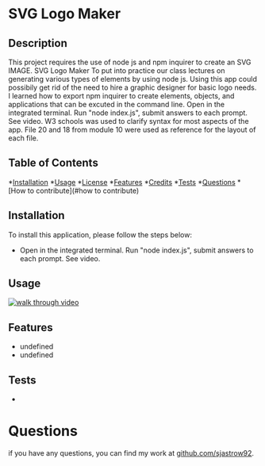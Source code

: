 # SVG Logo Maker
  ## Description
  This project requires the use of node js and npm inquirer to create an SVG IMAGE.
  SVG Logo Maker
  To put into practice our class lectures on generating various types of elements by using node js.
  Using this app could possibily get rid of the need to hire a graphic designer for basic logo needs.
  I learned how to export npm inquirer to create elements, objects, and applications that can be excuted in the command line.
  Open in the integrated terminal. Run "node index.js", submit answers to each prompt. See video.
  W3 schools was used to clarify syntax for most aspects of the app. File 20 and 18 from module 10 were used as reference for the layout of each file.


  ## Table of Contents

  *[Installation](#installation)
  *[Usage](#usage)
  *[License](#license)
  *[Features](#features)
  *[Credits](#credits)
  *[Tests](#tests)
  *[Questions](#questions)
  *[How to contribute](#how to contribute)

  ## Installation
  To install this application, please follow the steps below:
  - Open in the integrated terminal. Run "node index.js", submit answers to each prompt. See video.

  ## Usage
 [![walk through video](https://img.youtube.com/vi/CWfC-zUNhuc)](https://www.youtube.com/watch?v=CWfC-zUNhuc)
 
  ## Features
  - undefined
  - undefined

  ## Tests
- 

# Questions
if you have any questions, you can find my work at [github.com/sjastrow92](https://github.com/sjastrow92/readMeGenerator).


